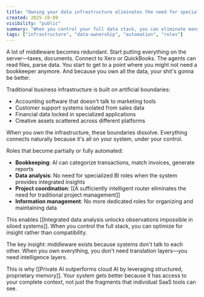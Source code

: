 ```yaml
---
title: "Owning your data infrastructure eliminates the need for specialized middleware and roles"
created: 2025-10-09
visibility: "public"
summary: "When you control your full data stack, you can eliminate many traditional business roles and middleware solutions"
tags: ["infrastructure", "data-ownership", "automation", "roles"]
---
```


A lot of middleware becomes redundant. Start putting everything on the server—taxes, documents. Connect to Xero or QuickBooks. The agents can read files, parse data. You start to get to a point where you might not need a bookkeeper anymore. And because you own all the data, your shit's gonna be better.

Traditional business infrastructure is built on artificial boundaries:
- Accounting software that doesn't talk to marketing tools
- Customer support systems isolated from sales data
- Financial data locked in specialized applications
- Creative assets scattered across different platforms

When you own the infrastructure, these boundaries dissolve. Everything connects naturally because it's all on your system, under your control.

Roles that become partially or fully automated:
- **Bookkeeping**: AI can categorize transactions, match invoices, generate reports
- **Data analysis**: No need for specialized BI roles when the system provides integrated insights
- **Project coordination**: [[A sufficiently intelligent router eliminates the need for traditional project management]]
- **Information management**: No more dedicated roles for organizing and maintaining data

This enables [[Integrated data analysis unlocks observations impossible in siloed systems]]. When you control the full stack, you can optimize for insight rather than compatibility.

The key insight: middleware exists because systems don't talk to each other. When you own everything, you don't need translation layers—you need intelligence layers.

This is why [[Private AI outperforms cloud AI by leveraging structured, proprietary memory]]. Your system gets better because it has access to your complete context, not just the fragments that individual SaaS tools can see.

